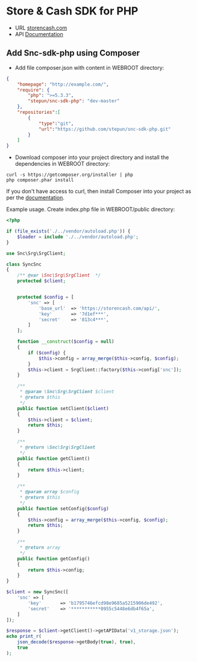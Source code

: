 # Store & Cash SDK for PHP
* URL [storencash.com](http://storencash.com)
* API [Documentation](https://gist.github.com/stepun/8c09fa528356c4de8fb8)

## Add Snc-sdk-php using Composer
* Add file composer.json with content in WEBROOT directory:
```JSON
{
    "homepage": "http://example.com/",
    "require": {
        "php": ">=5.3.3",
        "stepun/snc-sdk-php": "dev-master"
    },
    "repositories":[
        {
            "type":"git",
            "url":"https://github.com/stepun/snc-sdk-php.git"
        }
    ]
}
```
* Download composer into your project directory and install the dependencies in WEBROOT directory:
```
curl -s https://getcomposer.org/installer | php
php composer.phar install
```
If you don't have access to curl, then install Composer into your project as per the [documentation](https://getcomposer.org/doc/00-intro.md).

Example usage. Create index.php file in WEBROOT/public directory:
```PHP
<?php

if (file_exists('./../vendor/autoload.php')) {
    $loader = include './../vendor/autoload.php';
}

use Snc\Srg\SrgClient;

class SyncSnc
{
    /** @var \Snc\Srg\SrgClient  */
    protected $client;


    protected $config = [
        'snc' => [
            'base_url'  => 'https://storencash.com/api/',
            'key'       => '7d1ef***',
            'secret'    => '813c4***',
        ]
    ];

    function __construct($config = null)
    {
        if ($config) {
            $this->config = array_merge($this->config, $config);
        }
        $this->client = SrgClient::factory($this->config['snc']);
    }

    /**
     * @param \Snc\Srg\SrgClient $client
     * @return $this
     */
    public function setClient($client)
    {
        $this->client = $client;
        return $this;
    }

    /**
     * @return \Snc\Srg\SrgClient
     */
    public function getClient()
    {
        return $this->client;
    }

    /**
     * @param array $config
     * @return $this
     */
    public function setConfig($config)
    {
        $this->config = array_merge($this->config, $config);
        return $this;
    }

    /**
     * @return array
     */
    public function getConfig()
    {
        return $this->config;
    }
}

$client = new SyncSnc([
    'snc' => [
        'key'       => 'b1795746efcd98e9685a5215906de492',
        'secret'    => '***********0955c5448e6db4f65a',
    ]
]);

$response = $client->getClient()->getAPIData('v1_storage.json');
echo print_r(
    json_decode($response->getBody(true), true), 
    true
);
```

